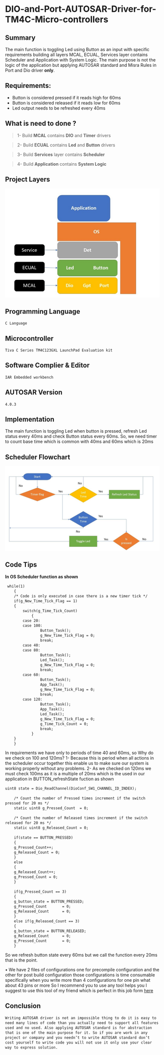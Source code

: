 # DIO-and-Port-AUTOSAR-Driver-for-TM4C-Micro-controllers

## Summary
The main function is toggling Led using Button as an input with specific requirements building all layers MCAL, ECUAL, Services layer contains Scheduler and Application with System Logic. The main purpose is not the logic of the application but applying AUTOSAR standard and Misra Rules in Port and Dio driver **only**.

## Requirements:
- Button is considered pressed if it reads high for 60ms
- Button is considered released if it reads low for 60ms 
- Led output needs to be refreshed every 40ms 

## What is need to done ?
>1-	Build **MCAL** contains **DIO** and **Timer** drivers 

>2-	Build **ECUAL** contains **Led** and **Button** drivers

>3-	Build **Services** layer contains **Scheduler**

>4-	Build **Application** contains **System Logic**

## Project Layers
![alt text](https://github.com/MohamedOsamaAhmed/DIO-and-Port-AUTOSAR-Driver-for-TM4C-Micro-controllers/blob/main/ProjectLayers.jpg?raw=true)

## Programming Language
    C Language

## Microcontroller
    Tiva C Series TM4C123GXL LaunchPad Evaluation kit  

## Software Complier & Editor
    IAR Embedded workbench

## AUTOSAR Version
	4.0.3

## Implementation 
The main function is toggling Led when button is pressed, refresh Led status every 40ms and check Button status every 60ms. So, we need timer to count base time which is common with 40ms and 60ms which is 20ms 

## Scheduler Flowchart
![alt text](https://github.com/MohamedOsamaAhmed/DIO-and-Port-AUTOSAR-Driver-for-TM4C-Micro-controllers/blob/main/Schedulerflowchart.jpg?raw=true)

## Code Tips
**In OS Scheduler function as shown**
```
 while(1)
    {
	/* Code is only executed in case there is a new timer tick */
	if(g_New_Time_Tick_Flag == 1)
	{
	    switch(g_Time_Tick_Count)
            {
		case 20:
		case 100:
			    Button_Task();
			    g_New_Time_Tick_Flag = 0;
			    break;
		case 40:
		case 80:
			    Button_Task();
			    Led_Task();
			    g_New_Time_Tick_Flag = 0;
			    break;
		case 60:
			    Button_Task();
			    App_Task();
			    g_New_Time_Tick_Flag = 0;
			    break;
		case 120:
			    Button_Task();
			    App_Task();
			    Led_Task();
			    g_New_Time_Tick_Flag = 0;
			    g_Time_Tick_Count = 0;
			    break;
            }
	}
    }
```
In requirements we have only to periods of time 40 and 60ms, so Why do we check on 100 and 120ms?
    1-	Because this is period when all actions in the scheduler occur together this enable us to make sure our system is working properly without any problems.
    2-	As we checked on 120ms we must check 100ms as it is a multiple of 20ms which is the used in our application in BUTTON_refreshState fuction as shown 
```
uint8 state = Dio_ReadChannel(DioConf_SW1_CHANNEL_ID_INDEX);
    
    /* Count the number of Pressed times increment if the switch pressed for 20 ms */
    static uint8 g_Pressed_Count  = 0;

    /* Count the number of Released times increment if the switch released for 20 ms */
    static uint8 g_Released_Count = 0;
    
    if(state == BUTTON_PRESSED)
    {
    g_Pressed_Count++;
	g_Released_Count = 0;
    }
    else
    {
	g_Released_Count++;
	g_Pressed_Count = 0;
    }

    if(g_Pressed_Count == 3)
    {
	g_button_state = BUTTON_PRESSED;
	g_Pressed_Count       = 0;
	g_Released_Count      = 0;
    }
    else if(g_Released_Count == 3)
    {
	g_button_state = BUTTON_RELEASED;
	g_Released_Count      = 0;
	g_Pressed_Count       = 0;
    }
```

So we refresh button state every 60ms but we call the function every 20ms that is the point.

•	We have 2 files of configurations one for precompile configuration and the other for post build configuration those configurations is time consumable specifically when you write more than 4 configurations for one pin what about 43 pins or more 
So I recommend you to use any tool helps you I suggest to use this tool of my friend which is perfect in this job form [here](https://github.com/autosar-drivers/autosar-drivers.github.io) 

## Conclusion 
    Writing AUTOSAR driver is not an impossible thing to do it is easy to need many lines of code than you actually need to support all features used and no used. Also applying AUTOSAR standard is for abstraction that is one of the main purpose for it. So if you are work in any project or company and you needn’t to write AUTOSAR standard don’t cost yourself to write code you will not use it only use your clear way to express solution. 

